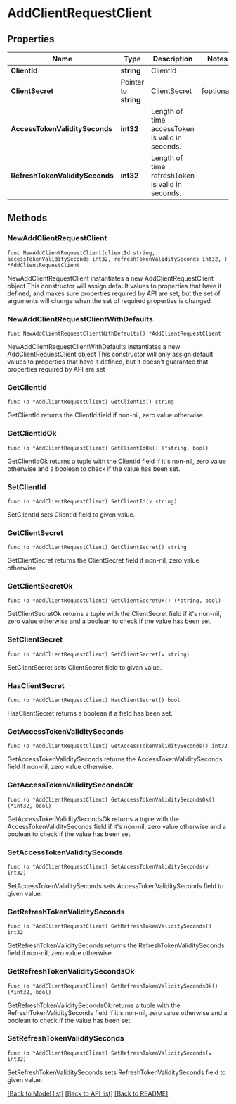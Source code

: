 # AddClientRequestClient

## Properties

Name | Type | Description | Notes
------------ | ------------- | ------------- | -------------
**ClientId** | **string** | ClientId | 
**ClientSecret** | Pointer to **string** | ClientSecret | [optional] 
**AccessTokenValiditySeconds** | **int32** | Length of time accessToken is valid in seconds. | 
**RefreshTokenValiditySeconds** | **int32** | Length of time refreshToken is valid in seconds. | 

## Methods

### NewAddClientRequestClient

`func NewAddClientRequestClient(clientId string, accessTokenValiditySeconds int32, refreshTokenValiditySeconds int32, ) *AddClientRequestClient`

NewAddClientRequestClient instantiates a new AddClientRequestClient object
This constructor will assign default values to properties that have it defined,
and makes sure properties required by API are set, but the set of arguments
will change when the set of required properties is changed

### NewAddClientRequestClientWithDefaults

`func NewAddClientRequestClientWithDefaults() *AddClientRequestClient`

NewAddClientRequestClientWithDefaults instantiates a new AddClientRequestClient object
This constructor will only assign default values to properties that have it defined,
but it doesn't guarantee that properties required by API are set

### GetClientId

`func (o *AddClientRequestClient) GetClientId() string`

GetClientId returns the ClientId field if non-nil, zero value otherwise.

### GetClientIdOk

`func (o *AddClientRequestClient) GetClientIdOk() (*string, bool)`

GetClientIdOk returns a tuple with the ClientId field if it's non-nil, zero value otherwise
and a boolean to check if the value has been set.

### SetClientId

`func (o *AddClientRequestClient) SetClientId(v string)`

SetClientId sets ClientId field to given value.


### GetClientSecret

`func (o *AddClientRequestClient) GetClientSecret() string`

GetClientSecret returns the ClientSecret field if non-nil, zero value otherwise.

### GetClientSecretOk

`func (o *AddClientRequestClient) GetClientSecretOk() (*string, bool)`

GetClientSecretOk returns a tuple with the ClientSecret field if it's non-nil, zero value otherwise
and a boolean to check if the value has been set.

### SetClientSecret

`func (o *AddClientRequestClient) SetClientSecret(v string)`

SetClientSecret sets ClientSecret field to given value.

### HasClientSecret

`func (o *AddClientRequestClient) HasClientSecret() bool`

HasClientSecret returns a boolean if a field has been set.

### GetAccessTokenValiditySeconds

`func (o *AddClientRequestClient) GetAccessTokenValiditySeconds() int32`

GetAccessTokenValiditySeconds returns the AccessTokenValiditySeconds field if non-nil, zero value otherwise.

### GetAccessTokenValiditySecondsOk

`func (o *AddClientRequestClient) GetAccessTokenValiditySecondsOk() (*int32, bool)`

GetAccessTokenValiditySecondsOk returns a tuple with the AccessTokenValiditySeconds field if it's non-nil, zero value otherwise
and a boolean to check if the value has been set.

### SetAccessTokenValiditySeconds

`func (o *AddClientRequestClient) SetAccessTokenValiditySeconds(v int32)`

SetAccessTokenValiditySeconds sets AccessTokenValiditySeconds field to given value.


### GetRefreshTokenValiditySeconds

`func (o *AddClientRequestClient) GetRefreshTokenValiditySeconds() int32`

GetRefreshTokenValiditySeconds returns the RefreshTokenValiditySeconds field if non-nil, zero value otherwise.

### GetRefreshTokenValiditySecondsOk

`func (o *AddClientRequestClient) GetRefreshTokenValiditySecondsOk() (*int32, bool)`

GetRefreshTokenValiditySecondsOk returns a tuple with the RefreshTokenValiditySeconds field if it's non-nil, zero value otherwise
and a boolean to check if the value has been set.

### SetRefreshTokenValiditySeconds

`func (o *AddClientRequestClient) SetRefreshTokenValiditySeconds(v int32)`

SetRefreshTokenValiditySeconds sets RefreshTokenValiditySeconds field to given value.



[[Back to Model list]](../README.md#documentation-for-models) [[Back to API list]](../README.md#documentation-for-api-endpoints) [[Back to README]](../README.md)


